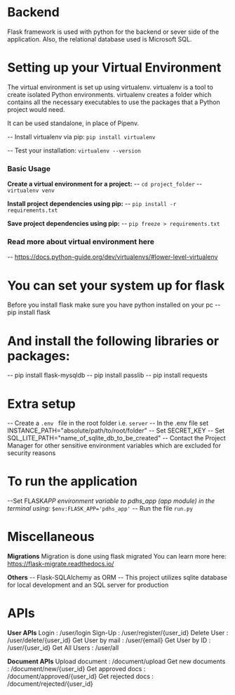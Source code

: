 # Backend

Flask framework is used with python for the backend or sever side of the application.
Also, the relational database used is Microsoft SQL.

# Setting up your Virtual Environment

The virtual environment is set up using virtualenv. virtualenv is a tool to create isolated Python environments. virtualenv creates a folder which contains all the necessary executables to use the packages that a Python project would need.

It can be used standalone, in place of Pipenv.

-- Install virtualenv via pip: `pip install virtualenv`

-- Test your installation: `virtualenv --version`

### Basic Usage

**Create a virtual environment for a project:**
-- `cd project_folder`
-- `virtualenv venv`

**Install project dependencies using pip:**
-- `pip install -r requirements.txt`

**Save project dependencies using pip:**
-- `pip freeze > requirements.txt`

### Read more about virtual environment here

-- https://docs.python-guide.org/dev/virtualenvs/#lower-level-virtualenv

# You can set your system up for flask

Before you install flask make sure you have python installed on your pc
-- pip install flask

# And install the following libraries or packages:

-- pip install flask-mysqldb
-- pip install passlib
-- pip install requests

# Extra setup

-- Create a `.env ` file in the root folder i.e. `server`
-- In the .env file set INSTANCE_PATH="absolute/path/to/root/folder"
-- Set SECRET_KEY
-- Set SQL_LITE_PATH="name_of_sqlite_db_to_be_created"
-- Contact the Project Manager for other sensitive environment variables which are excluded for security reasons

# To run the application

--Set FLASK*APP environment variable to pdhs_app (app module) in the terminal using:*
`$env:FLASK_APP='pdhs_app'`
-- Run the file `run.py`

# Miscellaneous

**Migrations**
Migration is done using flask migrated
You can learn more here: https://flask-migrate.readthedocs.io/

**Others**
-- Flask-SQLAlchemy as ORM
-- This project utilizes sqlite database for local development and an SQL server for production

# APIs
**User APIs**
Login : /user/login
Sign-Up : /user/register/{user_id}
Delete User : /user/delete/{user_id}
Get User by mail    : /user/{email}
Get User by ID  : /user/{user_id}
Get All Users : /user/all

**Document APIs**
Upload document : /document/upload
Get new documents : /document/new/{user_id}
Get approved docs : /document/approved/{user_id}
Get rejected docs : /document/rejected/{user_id}